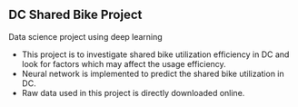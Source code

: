 ## DC Shared Bike Project 
Data science project using deep learning

-  This project is to investigate shared bike utilization efficiency in DC and look for factors which may affect the usage efficiency.
-  Neural network is implemented to predict the shared bike utilization in DC.
-  Raw data used in this project is directly downloaded online.
